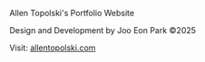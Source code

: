 Allen Topolski's Portfolio Website

Design and Development by Joo Eon Park ©2025

Visit: [allentopolski.com](https://allentopolski.com/)
